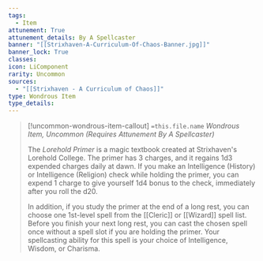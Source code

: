 ```yaml
---
tags:
  - Item
attunement: True
attunement_details: By A Spellcaster
banner: "[[Strixhaven-A-Curriculum-Of-Chaos-Banner.jpg]]"
banner_lock: True
classes:
icon: LiComponent
rarity: Uncommon
sources:
  - "[[Strixhaven - A Curriculum of Chaos]]"
type: Wondrous Item
type_details: 
---
```

>[!uncommon-wondrous-item-callout] `=this.file.name`
>*Wondrous Item, Uncommon (Requires Attunement By A Spellcaster)*
>
>The *Lorehold Primer* is a magic textbook created at Strixhaven's Lorehold College. The primer has 3 charges, and it regains 1d3 expended charges daily at dawn. If you make an Intelligence (History) or Intelligence (Religion) check while holding the primer, you can expend 1 charge to give yourself 1d4 bonus to the check, immediately after you roll the d20.
>
>In addition, if you study the primer at the end of a long rest, you can choose one 1st-level spell from the [[Cleric]] or [[Wizard]] spell list. Before you finish your next long rest, you can cast the chosen spell once without a spell slot if you are holding the primer. Your spellcasting ability for this spell is your choice of Intelligence, Wisdom, or Charisma.
>
>
